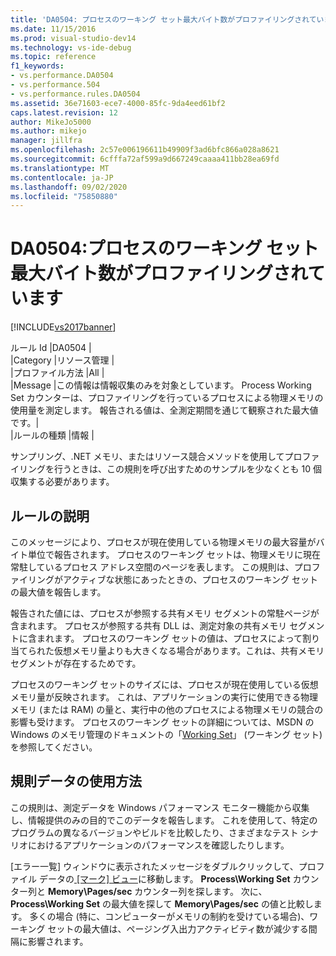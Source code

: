 ```yaml
---
title: 'DA0504: プロセスのワーキング セット最大バイト数がプロファイリングされています | Microsoft Docs'
ms.date: 11/15/2016
ms.prod: visual-studio-dev14
ms.technology: vs-ide-debug
ms.topic: reference
f1_keywords:
- vs.performance.DA0504
- vs.performance.504
- vs.performance.rules.DA0504
ms.assetid: 36e71603-ece7-4000-85fc-9da4eed61bf2
caps.latest.revision: 12
author: MikeJo5000
ms.author: mikejo
manager: jillfra
ms.openlocfilehash: 2c57e006196611b49909f3ad6bfc866a028a8621
ms.sourcegitcommit: 6cfffa72af599a9d667249caaaa411bb28ea69fd
ms.translationtype: MT
ms.contentlocale: ja-JP
ms.lasthandoff: 09/02/2020
ms.locfileid: "75850880"
---
```

# <a name="da0504-maximum-working-set-in-bytes-for-the-process-being-profiled"></a>DA0504:プロセスのワーキング セット最大バイト数がプロファイリングされています
[!INCLUDE[vs2017banner](../includes/vs2017banner.md)]

ルール Id |DA0504 |  
|Category |リソース管理 |  
|プロファイル方法 |All |  
|Message |この情報は情報収集のみを対象としています。 Process Working Set カウンターは、プロファイリングを行っているプロセスによる物理メモリの使用量を測定します。 報告される値は、全測定期間を通じて観察された最大値です。|  
|ルールの種類 |情報 |  
  
 サンプリング、.NET メモリ、またはリソース競合メソッドを使用してプロファイリングを行うときは、この規則を呼び出すためのサンプルを少なくとも 10 個収集する必要があります。  
  
## <a name="rule-description"></a>ルールの説明  
 このメッセージにより、プロセスが現在使用している物理メモリの最大容量がバイト単位で報告されます。 プロセスのワーキング セットは、物理メモリに現在常駐しているプロセス アドレス空間のページを表します。 この規則は、プロファイリングがアクティブな状態にあったときの、プロセスのワーキング セットの最大値を報告します。  
  
 報告された値には、プロセスが参照する共有メモリ セグメントの常駐ページが含まれます。 プロセスが参照する共有 DLL は、測定対象の共有メモリ セグメントに含まれます。 プロセスのワーキング セットの値は、プロセスによって割り当てられた仮想メモリ量よりも大きくなる場合があります。これは、共有メモリ セグメントが存在するためです。  
  
 プロセスのワーキング セットのサイズには、プロセスが現在使用している仮想メモリ量が反映されます。 これは、アプリケーションの実行に使用できる物理メモリ (または RAM) の量と、実行中の他のプロセスによる物理メモリの競合の影響も受けます。 プロセスのワーキング セットの詳細については、MSDN の Windows のメモリ管理のドキュメントの「[Working Set](https://msdn.microsoft.com/library/cc441804.aspx)」 (ワーキング セット) を参照してください。  
  
## <a name="how-to-use-rule-data"></a>規則データの使用方法  
 この規則は、測定データを Windows パフォーマンス モニター機能から収集し、情報提供のみの目的でこのデータを報告します。 これを使用して、特定のプログラムの異なるバージョンやビルドを比較したり、さまざまなテスト シナリオにおけるアプリケーションのパフォーマンスを確認したりします。  
  
 [エラー一覧] ウィンドウに表示されたメッセージをダブルクリックして、プロファイル データの[ [マーク] ビュー](../profiling/marks-view.md)に移動します。 **Process\Working Set** カウンター列と **Memory\Pages/sec** カウンター列を探します。 次に、**Process\Working Set** の最大値を探して **Memory\Pages/sec** の値と比較します。 多くの場合 (特に、コンピューターがメモリの制約を受けている場合)、ワーキング セットの最大値は、ページング入出力アクティビティ数が減少する間隔に影響されます。
